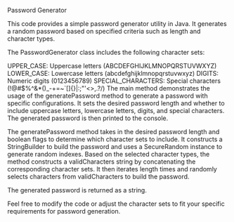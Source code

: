 Password Generator

This code provides a simple password generator utility in Java. It generates a random password based on specified criteria such as length and character types.

The PasswordGenerator class includes the following character sets:

UPPER_CASE: Uppercase letters (ABCDEFGHIJKLMNOPQRSTUVWXYZ)
LOWER_CASE: Lowercase letters (abcdefghijklmnopqrstuvwxyz)
DIGITS: Numeric digits (0123456789)
SPECIAL_CHARACTERS: Special characters (!@#$%^&*()_-+=~`[]{}|\:;"'<>,.?/)
The main method demonstrates the usage of the generatePassword method to generate a password with specific configurations. It sets the desired password length and whether to include uppercase letters, lowercase letters, digits, and special characters. The generated password is then printed to the console.

The generatePassword method takes in the desired password length and boolean flags to determine which character sets to include. It constructs a StringBuilder to build the password and uses a SecureRandom instance to generate random indexes. Based on the selected character types, the method constructs a validCharacters string by concatenating the corresponding character sets. It then iterates length times and randomly selects characters from validCharacters to build the password.

The generated password is returned as a string.

Feel free to modify the code or adjust the character sets to fit your specific requirements for password generation.

